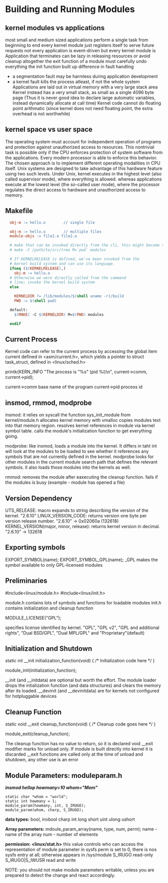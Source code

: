 # Building and Running Modules 

## kernel modules vs applications
  most small and medium sized applications perform a single task from beginning to end
  every kernel module just registers itself to serve future requests
  not every application is event-driven but every kernel module is
  Application that terminates can be lazy in releasing resources or avoid cleanup altogether
  the exit function of a module must carefully undo everything the init function built up
  difference in fault handling
   - a segmentation fault may be harmless during application development
   - a kernel fault kills the process atleast, if not the whole system
  Applications are laid out in virtual memory with a very large stack area
  Kernel instead has a very small stack, as small as a single 4096 byte page
  (Thus it is never good idea to declare large automatic variables, instead dynamically allocate at call time)
  Kernel code cannot do floating point arithmatic (since kernel does not need floating point, the extra overhead is not worthwhile)

## kernel space vs user space
  The operating system must account for independent operation of programs and protection against unauthorized access to resources.
  This nontrivial task is possible only if the CPU enforces protection of system software from the applications.
  Every modern processor is able to enforce this behavior. The chosen approach is to implement different operating modalities in CPU itself.
  Unix systems are designed to take advantage of this hardware feature using two such levels.
  Under Unix, kernel executes in the highest level (also called supervisor mode), where everything is allowed.
  whereas applications execute at the lowest level (the so-called user mode), where the processor regulates the direct access to hardware and unauthorized access to memory.

## Makefile

``` Makefile
  obj-m := hello.o        // single file

  obj-m := hello.o        // multiple files
  module-objs := file1.o file2.o

  # make that can be invoked directly from the cli, this might become tiresome
  # make -C /path/to/src/tree M=`pwd` modules

  # If KERNELRELEASE is defined, we've been invoked from the
  # kernel build system and can use its language.
  ifneq ($(KERNELRELEASE),)
    obj-m := hello.o
  # Otherwise we were directly called from the command
  # line; invoke the kernel build system
  else

    KERNELDIR ?= /lib/modules/$(shell uname -r)/build
    PWD := $(shell pwd)

  default:
    $(MAKE) -C $(KERNELDIR) M=$(PWD) modules

  endif
```

## Current Process
  Kernel code can refer to the current process by accessing the global item current defined in <asm/current.h>,
  which yields a pointer to struct task_struct, defined in <linux/sched.h>

  printk(KERN_INFO "The process is \"%s\" (pid %i)\n", current->comm, current->pid);

  current->comm   base name of the program
  current->pid    process id

## insmod, rmmod, modprobe
  insmod: it relies on syscall the function sys_init_module from kernel/module.h
    allocates kernel memory with vmalloc
    copies modules text into that memory region.
    resolves kernel references in module via kernel symbol table.
    calls the module's initialization function to get everything going.

  modprobe: like insmod, loads a module into the kernel.
    It differs in taht int will look at the modules to be loaded to see whether it references
    any symbols that are not currently defined in the kernel.
    modprobe looks for other modules in the current module search path that defines the relevant symbols.
    it also loads those modules into the kernels as well.

  rmmod: removes the module after eaxecuting the cleanup function.
    fails if the modules is busy (example - module has opened a file)

## Version Dependency
  UTS_RELEASE: macro expands to string describing the version of the kernel. "2.6.10"
  LINUX_VERSION_CODE: returns version one byte per version release number. "2.6.10" -> 0x02060a (132618)
  KERNEL_VERSION(major, minor, release): returns kernel version in decimal. "2.6.10" -> 132618

## Exporting symbols
  EXPORT_SYMBOL(name);
  EXPORT_SYMBOL_GPL(name);    _GPL makes the symbol available to only GPL-licensed modules

## Preliminaries
  
  #include<linux/module.h>
  #include<linux/init.h>

  module.h  contains lots of symbols and functions for loadable modules
  init.h    contains initialization and cleanup function

  MODULE_LICENSE("GPL");

  specifies license identified by kernel. "GPL", "GPL v2", "GPL and additional rights", "Dual BSD/GPL", "Dual MPL/GPL" and "Proprietary"(default)

## Initialization and Shutdown
  static int __init initialization_function(void) {
    /* Initialization code here */
  }
  
  module_init(initialization_function);

  __init (and __initdata) are optional but worth the effort. The module loader drops the intialization function (and data structures) and clears the memory after its loaded.
  __devinit (and __devinitdata) are for kernels not configured for hotpluggable devices

## Cleanup Function
  
  static void __exit cleanup_function(void) {
    /* Cleanup code goes here */
  }

  module_exit(cleanup_function);

  The cleanup function has no value to return, so it is declared void
  __exit modifier marks for unload only. If module is built directly into kernel it is discarded
  __exit functions are called only at the time of unload and shutdown, any other use is an error

## Module Parameters: moduleparam.h
  
  _**insmod hellop howmany=10 whom="Mom"**_

    static char *whom = "world";
    static int howmany = 1;
    module_param(howmany, int, S_IRUGO);
    module_param(whom, charp, S_IRUGO);

   **data types:**
    bool, invbool
    charp
    int
    long
    short
    uint
    ulong
    ushort
    
   **Array parameters:**
    mdoule_param_array(name, type, num, perm);
    name - name of the array
    num - number of elements

   **permission: <linux/stat.h>**
    this value controls who can access the representation of module parameter in sysfs
    perm is set to 0, there is nos sysfs entry at all; otherwise appears in /sys/module
    S_IRUGO           read-only
    S_IRUGO|S_IWUSR   read and write

   NOTE: you should not make module parameters writable, unless you are prepared to detect the change and react accordingly.
